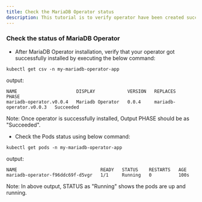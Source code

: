 ```yaml
---
title: Check the MariaDB Operator status
description: This tutorial is to verify operator have been created successfully without any error
---
```



### Check the status of MariaDB Operator


- After MariaDB Operator installation, verify that your operator got successfully installed by executing the below command:

```execute
kubectl get csv -n my-mariadb-operator-app
```

output:

```
NAME                      DISPLAY            VERSION   REPLACES                  PHASE
mariadb-operator.v0.0.4   Mariadb Operator   0.0.4     mariadb-operator.v0.0.3   Succeeded
```

Note: Once operator is successfully installed, Output PHASE should be as "Succeeded".


- Check the Pods status using below command:

```execute
kubectl get pods -n my-mariadb-operator-app
```

output:

```
NAME                               READY   STATUS    RESTARTS   AGE
mariadb-operator-f96ddc69f-d5vgr   1/1     Running   0          100s
```

Note: In above output, STATUS as "Running" shows the pods are up and running.
